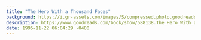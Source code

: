 ```yaml
---
title: "The Hero With a Thousand Faces"
background: https://i.gr-assets.com/images/S/compressed.photo.goodreads.com/books/1442885694l/588138._SY75_.jpg
description: https://www.goodreads.com/book/show/588138.The_Hero_With_a_Thousand_Faces
date: 1995-11-22 06:04:29 -0400
---
```

